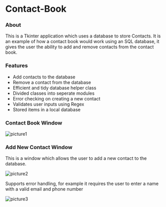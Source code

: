 
# Contact-Book

### About

This is a Tkinter application which uses a database to store Contacts. It is an example of how a contact book would work using an SQL database, it gives the user the ability to add and remove contacts from the contact book. 

### Features
- Add contacts to the database
- Remove a contact from the database
- Efficient and tidy database helper class
- Divided classes into seperate modules
- Error checking on creating a new contact
- Validates user inputs using Regex
- Stored items in a local database

### Contact Book Window
![picture1](https://user-images.githubusercontent.com/97055625/179306847-c0d64ea1-d563-4263-a6d3-6141ec685488.PNG)

### Add New Contact Window

This is a window which allows the user to add a new contact to the database. 

![picture2](https://user-images.githubusercontent.com/97055625/179306969-0497d9df-5df9-479f-9439-6af241628251.PNG)

Supports error handling, for example it requires the user to enter a name with a valid email and phone number

![picture3](https://user-images.githubusercontent.com/97055625/179307196-853ed2a2-280f-4329-a573-03564e26c807.PNG)
